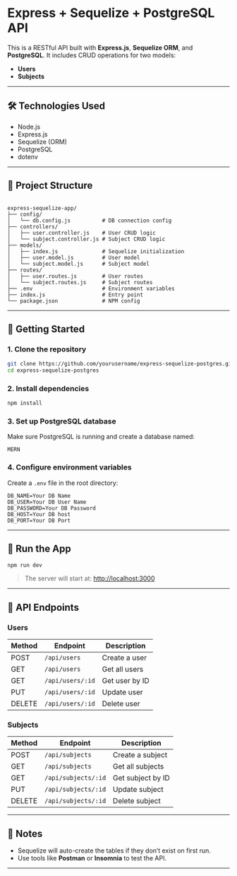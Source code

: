 # Express + Sequelize + PostgreSQL API

This is a RESTful API built with **Express.js**, **Sequelize ORM**, and **PostgreSQL**. It includes CRUD operations for two models:

- **Users**
- **Subjects**

---

## 🛠 Technologies Used

- Node.js
- Express.js
- Sequelize (ORM)
- PostgreSQL
- dotenv

---

## 📁 Project Structure

```

express-sequelize-app/
├── config/
│   └── db.config.js          # DB connection config
├── controllers/
│   ├── user.controller.js    # User CRUD logic
│   └── subject.controller.js # Subject CRUD logic
├── models/
│   ├── index.js              # Sequelize initialization
│   ├── user.model.js         # User model
│   └── subject.model.js      # Subject model
├── routes/
│   ├── user.routes.js        # User routes
│   └── subject.routes.js     # Subject routes
├── .env                      # Environment variables
├── index.js                  # Entry point
└── package.json              # NPM config

````

---

## 🚀 Getting Started

### 1. Clone the repository

```bash
git clone https://github.com/yourusername/express-sequelize-postgres.git
cd express-sequelize-postgres
````

### 2. Install dependencies

```bash
npm install
```

### 3. Set up PostgreSQL database

Make sure PostgreSQL is running and create a database named:

```
MERN
```

### 4. Configure environment variables

Create a `.env` file in the root directory:

```env
DB_NAME=Your DB Name
DB_USER=Your DB User Name
DB_PASSWORD=Your DB Password
DB_HOST=Your DB host
DB_PORT=Your DB Port
```

---

## 📡 Run the App

```bash
npm run dev
```

> The server will start at:
> [http://localhost:3000](http://localhost:3000)

---

## 🔌 API Endpoints

### Users

| Method | Endpoint         | Description    |
| ------ | ---------------- | -------------- |
| POST   | `/api/users`     | Create a user  |
| GET    | `/api/users`     | Get all users  |
| GET    | `/api/users/:id` | Get user by ID |
| PUT    | `/api/users/:id` | Update user    |
| DELETE | `/api/users/:id` | Delete user    |

### Subjects

| Method | Endpoint            | Description       |
| ------ | ------------------- | ----------------- |
| POST   | `/api/subjects`     | Create a subject  |
| GET    | `/api/subjects`     | Get all subjects  |
| GET    | `/api/subjects/:id` | Get subject by ID |
| PUT    | `/api/subjects/:id` | Update subject    |
| DELETE | `/api/subjects/:id` | Delete subject    |

---

## 📌 Notes

* Sequelize will auto-create the tables if they don’t exist on first run.
* Use tools like **Postman** or **Insomnia** to test the API.

---
